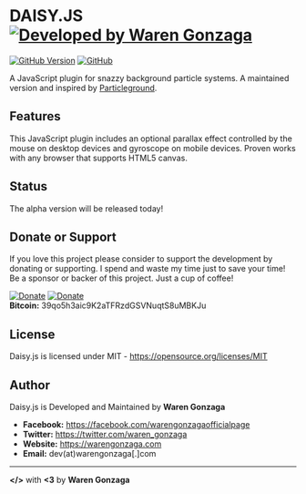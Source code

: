 # DAISY.JS [![Developed by Waren Gonzaga](https://img.shields.io/badge/Developed%20by-Waren%20Gonzaga-blue.svg?longCache=true&style=for-the-badge)](https://facebook.com/warengonzagaofficialpage)

[![GitHub Version](https://img.shields.io/github/release/WarenGonzaga/daisy.js.svg?style=for-the-badge)](https://github.com/WarenGonzaga/daisy.js/)
[![GitHub](https://img.shields.io/github/license/WarenGonzaga/daisy.js.svg?style=for-the-badge)](https://github.com/WarenGonzaga/daisy.js)

A JavaScript plugin for snazzy background particle systems. A maintained version and inspired by [Particleground](https://github.com/jnicol/particleground "Particleground").

## Features

This JavaScript plugin includes an optional parallax effect controlled by the mouse on desktop devices and gyroscope on mobile devices. Proven works with any browser that supports HTML5 canvas.

## Status

The alpha version will be released today!

## Donate or Support

If you love this project please consider to support the development by donating or supporting. I spend and waste my time just to save your time! Be a sponsor or backer of this project. Just a cup of coffee!<br>

[![Donate](https://img.shields.io/badge/Donate-PayPal-blue.svg)](https://paypal.me/warengonzagaofficial)
[![Donate](https://img.shields.io/badge/Donate-Buy%20Me%20A%20Coffee-orange.svg)](https://www.buymeacoffee.com/warengonzaga)<br>
**Bitcoin:** 39qo5h3aic9K2aTFRzdGSVNuqtS8uMBKJu

## License

Daisy.js is licensed under MIT - https://opensource.org/licenses/MIT

## Author

Daisy.js is Developed and Maintained by **Waren Gonzaga**

- **Facebook:** https://facebook.com/warengonzagaofficialpage
- **Twitter:** https://twitter.com/waren_gonzaga
- **Website:** https://warengonzaga.com
- **Email:** dev(at)warengonzaga[.]com

---

**</>** with **<3** by **Waren Gonzaga**
